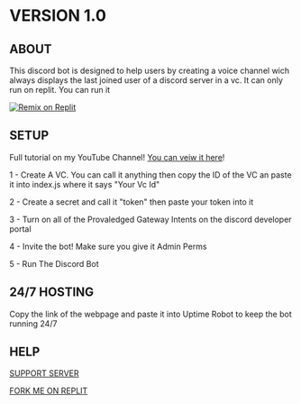 # VERSION 1.0

## ABOUT
This discord bot is designed to help users by creating a voice channel wich always displays the last joined user of a discord server in a vc. It can only run on replit. You can run it

[![Remix on Replit](https://repl.it/badge/github/SudhanPlayz/Discord-MusicBot)](https://replit.com/@TopClips/LastJoined-2?v=1)
## SETUP
Full tutorial on my YouTube Channel! [You can veiw it here](https://youtu.be/43B4TybHjBo)!

1 - Create A VC. You can call it anything then copy the ID of the VC an paste it into index.js where it says "Your Vc Id"

2 - Create a secret and call it "token" then paste your token into it

3 - Turn on all of the Provaledged Gateway Intents  on the discord developer portal

4 - Invite the bot! Make sure you give it Admin Perms

5 - Run The Discord Bot

## 24/7 HOSTING
Copy the link of the webpage and paste it into Uptime Robot to keep the bot running 24/7

## HELP
[SUPPORT SERVER](https://discord.gg/PgKGAPdJ2J)

[FORK ME ON REPLIT](https://replit.com/@TopClips/LastJoined-2?v=1)

